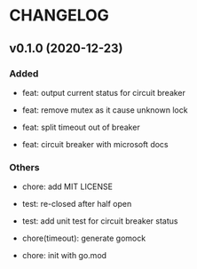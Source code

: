 # CHANGELOG

## v0.1.0 (2020-12-23)

### Added

- feat: output current status for circuit breaker

- feat: remove mutex as it cause unknown lock

- feat: split timeout out of breaker

- feat: circuit breaker with microsoft docs

### Others

- chore: add MIT LICENSE

- test: re-closed after half open

- test: add unit test for circuit breaker status

- chore(timeout): generate gomock

- chore: init with go.mod